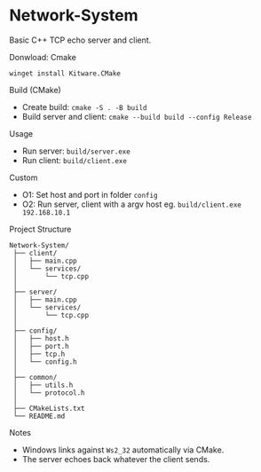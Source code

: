 # Network-System

Basic C++ TCP echo server and client.

Donwload: Cmake
```
winget install Kitware.CMake
```

Build (CMake)
- Create build: `cmake -S . -B build`
- Build server and client: `cmake --build build --config Release`

Usage
- Run server: `build/server.exe`
- Run client: `build/client.exe`

Custom
- O1: Set host and port in folder `config`
- O2: Run server, client with a argv host eg. `build/client.exe 192.168.10.1`

Project Structure
```bath
Network-System/
 ├── client/
 │   ├── main.cpp
 │   └── services/
 │       └── tcp.cpp
 │
 ├── server/
 │   ├── main.cpp
 │   └── services/
 │       └── tcp.cpp
 │
 ├── config/
 │   ├── host.h
 │   ├── port.h
 │   ├── tcp.h
 │   └── config.h
 │
 ├── common/
 │   ├── utils.h
 │   └── protocol.h
 │
 ├── CMakeLists.txt
 └── README.md
```

Notes
- Windows links against `Ws2_32` automatically via CMake.
- The server echoes back whatever the client sends.
